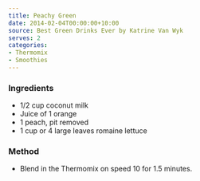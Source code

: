 ```yaml
---
title: Peachy Green
date: 2014-02-04T00:00:00+10:00
source: Best Green Drinks Ever by Katrine Van Wyk
serves: 2
categories:
- Thermomix
- Smoothies
---
```











### Ingredients

* 1/2 cup coconut milk
* Juice of 1 orange
* 1 peach, pit removed
* 1 cup or 4 large leaves romaine lettuce

### Method

* Blend in the Thermomix on speed 10 for 1.5 minutes.
